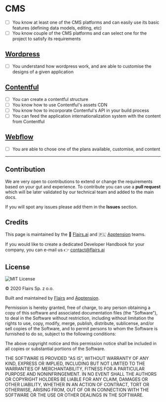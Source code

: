 CMS
===

*   [ ] You know at least one of the CMS platforms and can easily use its basic features (defining data models, editing, etc)
*   [ ] You know couple of the CMS platforms and can select one for the project to satisfy its requirements

[Wordpress](/Technical%20Stack/Frontend%20Developer/CMS.md#wordpress)
---------------------------------------------------------------------

*   [ ] You understand how wordpress work, and are able to customise the designs of a given application

[Contentful](/Technical%20Stack/Frontend%20Developer/CMS.md#contentful)
-----------------------------------------------------------------------

*   [ ] You can create a contentful structure
*   [ ] You know how to use Contentful's assets CDN
*   [ ] You know how to incorporate Contenful's API in your build process
*   [ ] You can feed the application internationalization system with the content from Contentful

[Webflow](/Technical%20Stack/Frontend%20Developer/CMS.md#webflow)
-----------------------------------------------------------------

*   [ ] You are able to chose one of the plans available, customise, and content

* * *

Contribution
------------

We are very open to contributions to extend or change the requirements based on your gut and experience. To contribute you can use a **pull request** which will be later validated by our technical team and added to the main docs.

If you will spot any issues please add them in the **Issues** section.

Credits
-------

This page is maintained by the 🔹 [Flairs.ai](http://Flairs.ai) and 🇵🇱 [Apptension](https://apptension.com) teams.

If you would like to create a dedicated Developer Handbook for your company, you can e-mail us 👉 [contact@flairs.ai](mailto:contact@flairs.ai)

License
-------

![MIT License](https://img.shields.io/badge/License-MIT-blue.svg)

© 2020 Flairs Sp. z o.o.

Built and maintained by [Flairs](https://www.flairs.ai) and [Apptension](https://apptension.com).

Permission is hereby granted, free of charge, to any person obtaining a copy of this software and associated documentation files (the "Software"), to deal in the Software without restriction, including without limitation the rights to use, copy, modify, merge, publish, distribute, sublicense, and/or sell copies of the Software, and to permit persons to whom the Software is furnished to do so, subject to the following conditions:

The above copyright notice and this permission notice shall be included in all copies or substantial portions of the Software.

THE SOFTWARE IS PROVIDED "AS IS", WITHOUT WARRANTY OF ANY KIND, EXPRESS OR IMPLIED, INCLUDING BUT NOT LIMITED TO THE WARRANTIES OF MERCHANTABILITY, FITNESS FOR A PARTICULAR PURPOSE AND NONINFRINGEMENT. IN NO EVENT SHALL THE AUTHORS OR COPYRIGHT HOLDERS BE LIABLE FOR ANY CLAIM, DAMAGES OR OTHER LIABILITY, WHETHER IN AN ACTION OF CONTRACT, TORT OR OTHERWISE, ARISING FROM, OUT OF OR IN CONNECTION WITH THE SOFTWARE OR THE USE OR OTHER DEALINGS IN THE SOFTWARE.